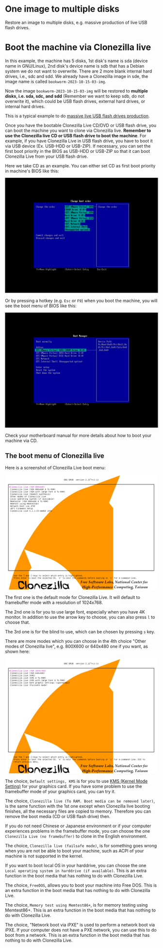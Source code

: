 # One image to multiple disks

Restore an image to multiple disks, e.g. massive production of live USB flash drives.

# Boot the machine via Clonezilla live

In this example, the machine has 5 disks, 1st disk's name is sda (device name in GNU/Linux), 2nd disk's device name is sdb that has a Debian system we do not want to overwrite. There are 2 more blank internal hard drives, i.e., sdc and sdd. We already have a Clonezilla image in sde, the image name is called `bookworm-2023-10-15-03-img`.

Now the image `bookworm-2023-10-15-03-img` will be restored to **multiple disks, i.e. sda, sdc, and sdd** (Remember we want to keep sdb, do not overwrite it), which could be USB flash drives, external hard drives, or internal hard drives.

This is a typical example to do [massive live USB flash drives production](https://drbl.org/screenshot/?in_path=/12_Alvin_Su_Taiwan).

Once you have the bootable Clonezilla Live CD/DVD or USB flash drive, you can boot the machine you want to clone via Clonezilla live. **Remember to use the Clonezilla live CD or USB flash drive to boot the machine**. For example, if you have Clonezilla Live in USB flash drive, you have to boot it via USB device (Ex. USB-HDD or USB-ZIP). If necessary, you can set the first boot priority in the BIOS as USB-HDD or USB-ZIP so that it can boot Clonezilla Live from your USB flash drive.

Here we take CD as an example. You can either set CD as first boot priority in machine's BIOS like this:

![BIOS Change boot order](./images/one-image-to-multiple-disks/ocs-00-boot-dev-priority-bios.png)

Or by pressing a hotkey (e.g. `Esc` or `F9`) when you boot the machine, you will see the boot menu of BIOS like this:

![BIOS Boot manager](./images/one-image-to-multiple-disks/ocs-00-boot-dev-priority-hotkey.png)

Check your motherboard manual for more details about how to boot your machine via CD.

## The boot menu of Clonezilla live

Here is a screenshot of Clonezilla Live boot menu:

![GRUB boot menu](./images/one-image-to-multiple-disks/ocs-01-bootmenu.png)

The first one is the default mode for Clonezilla Live. It will default to framebuffer mode with a resolution of 1024x768.

The 2nd one is for you to use large font, especially when you have 4K monitor. In addition to use the arrow key to choose, you can also press `l` to choose that.

The 3rd one is for the blind to use, which can be chosen by pressing `s` key.

There are more modes which you can choose in the 4th choice "Other modes of Clonezilla live", e.g. 800X600 or 640x480 one if you want, as shown here:

![GRUB boot menu](./images/one-image-to-multiple-disks/ocs-01-b-sub-boot-menu.png)

The choice, `Default settings, KMS` is for you to use [KMS (Kernel Mode Setting)](https://en.wikipedia.org/wiki/Kernel_mode-setting) for your graphics card. If you have some problem to use the framebuffer mode of your graphics card, you can try it.

The choice, `Clonezilla live (To RAM. Boot media can be removed later)`, is the same function with the 1st one except when Clonezilla live booting finishes, all the necessary files are copied to memory. Therefore you can remove the boot media (CD or USB flash drive) then.

If you do not need Chinese or Japanese environment or if your computer experiences problems in the framebuffer mode, you can choose the one `Clonezilla Live (no framebuffer)` to clone in the English environment.

The choice, `Clonezilla live (failsafe mode)`, is for something goes wrong when you are not be able to boot your machine, such as ACPI of your machine is not supported in the kernel.

If you want to boot local OS in your harddrive, you can choose the one `Local operating system in harddrive (if available)`. This is an extra function in the boot media that has nothing to do with Clonezilla Live.

The choice, `FreeDOS`, allows you to boot your machine into Free DOS. This is an extra function in the boot media that has nothing to do with Clonezilla Live.

The choice, `Memory test using Memtest86+`, is for memory testing using Memtest86+. This is an extra function in the boot media that has nothing to do with Clonezilla Live.

The choice, "Network boot via iPXE" is used to perform a network boot via iPXE. If your computer does not have a PXE network, you can use this to do boot from a network. This is an extra function in the boot media that has nothing to do with Clonezilla Live.
